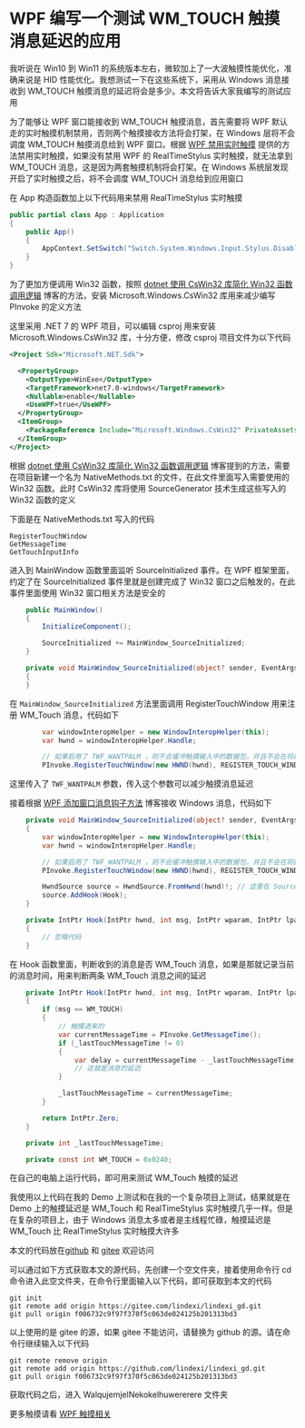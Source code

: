 # WPF 编写一个测试 WM_TOUCH 触摸消息延迟的应用

我听说在 Win10 到 Win11 的系统版本左右，微软加上了一大波触摸性能优化，准确来说是 HID 性能优化。我想测试一下在这些系统下，采用从 Windows 消息接收到 WM_TOUCH 触摸消息的延迟将会是多少。本文将告诉大家我编写的测试应用

<!--more-->
<!-- 发布 -->
<!-- 博客 -->

为了能够让 WPF 窗口能接收到 WM_TOUCH 触摸消息，首先需要将 WPF 默认走的实时触摸机制禁用，否则两个触摸接收方法将会打架，在 Windows 层将不会调度 WM_TOUCH 触摸消息给到 WPF 窗口。根据 [WPF 禁用实时触摸](https://blog.lindexi.com/post/WPF-%E7%A6%81%E7%94%A8%E5%AE%9E%E6%97%B6%E8%A7%A6%E6%91%B8.html ) 提供的方法禁用实时触摸，如果没有禁用 WPF 的 RealTimeStylus 实时触摸，就无法拿到 WM_TOUCH 消息，这是因为两套触摸机制将会打架。在 Windows 系统层发现开启了实时触摸之后，将不会调度 WM_TOUCH 消息给到应用窗口

在 App 构造函数加上以下代码用来禁用 RealTimeStylus 实时触摸

```csharp
public partial class App : Application
{
    public App()
    {
        AppContext.SetSwitch("Switch.System.Windows.Input.Stylus.DisableStylusAndTouchSupport", true);
    }
}
```

为了更加方便调用 Win32 函数，按照 [dotnet 使用 CsWin32 库简化 Win32 函数调用逻辑](https://blog.lindexi.com/post/dotnet-%E4%BD%BF%E7%94%A8-CsWin32-%E5%BA%93%E7%AE%80%E5%8C%96-Win32-%E5%87%BD%E6%95%B0%E8%B0%83%E7%94%A8%E9%80%BB%E8%BE%91.html ) 博客的方法，安装 Microsoft.Windows.CsWin32 库用来减少编写 PInvoke 的定义方法

这里采用 .NET 7 的 WPF 项目，可以编辑 csproj 用来安装 Microsoft.Windows.CsWin32 库，十分方便，修改 csproj 项目文件为以下代码

```xml
<Project Sdk="Microsoft.NET.Sdk">

  <PropertyGroup>
    <OutputType>WinExe</OutputType>
    <TargetFramework>net7.0-windows</TargetFramework>
    <Nullable>enable</Nullable>
    <UseWPF>true</UseWPF>
  </PropertyGroup>
  <ItemGroup>
    <PackageReference Include="Microsoft.Windows.CsWin32" PrivateAssets="all" Version="0.2.63-beta" />
  </ItemGroup>
</Project>
```

根据 [dotnet 使用 CsWin32 库简化 Win32 函数调用逻辑](https://blog.lindexi.com/post/dotnet-%E4%BD%BF%E7%94%A8-CsWin32-%E5%BA%93%E7%AE%80%E5%8C%96-Win32-%E5%87%BD%E6%95%B0%E8%B0%83%E7%94%A8%E9%80%BB%E8%BE%91.html ) 博客提到的方法，需要在项目新建一个名为 NativeMethods.txt 的文件，在此文件里面写入需要使用的 Win32 函数。此时 CsWin32 库将使用 SourceGenerator 技术生成这些写入的 Win32 函数的定义

下面是在 NativeMethods.txt 写入的代码

```
RegisterTouchWindow
GetMessageTime
GetTouchInputInfo
```

进入到 MainWindow 函数里面监听 SourceInitialized 事件。在 WPF 框架里面，约定了在 SourceInitialized 事件里就是创建完成了 Win32 窗口之后触发的，在此事件里面使用 Win32 窗口相关方法是安全的

```csharp
    public MainWindow()
    {
        InitializeComponent();

        SourceInitialized += MainWindow_SourceInitialized;
    }

    private void MainWindow_SourceInitialized(object? sender, EventArgs e)
    {
    }
```

在 `MainWindow_SourceInitialized` 方法里面调用 RegisterTouchWindow 用来注册 WM_Touch 消息，代码如下

```csharp
        var windowInteropHelper = new WindowInteropHelper(this);
        var hwnd = windowInteropHelper.Handle;

        // 如果启用了 TWF_WANTPALM ，则不会缓冲触摸输入中的数据包，并且不会在将数据包发送到应用程序之前执行手掌检测。 如果要在处理 WM_TOUCH 消息时实现最小延迟，则启用 TWF_WANTPALM 最有用
        PInvoke.RegisterTouchWindow(new HWND(hwnd), REGISTER_TOUCH_WINDOW_FLAGS.TWF_WANTPALM);
```

这里传入了 `TWF_WANTPALM` 参数，传入这个参数可以减少触摸消息延迟

接着根据 [WPF 添加窗口消息钩子方法](https://blog.lindexi.com/post/WPF-%E6%B7%BB%E5%8A%A0%E7%AA%97%E5%8F%A3%E6%B6%88%E6%81%AF%E9%92%A9%E5%AD%90%E6%96%B9%E6%B3%95.html ) 博客接收 Windows 消息，代码如下

```csharp
    private void MainWindow_SourceInitialized(object? sender, EventArgs e)
    {
        var windowInteropHelper = new WindowInteropHelper(this);
        var hwnd = windowInteropHelper.Handle;

        // 如果启用了 TWF_WANTPALM ，则不会缓冲触摸输入中的数据包，并且不会在将数据包发送到应用程序之前执行手掌检测。 如果要在处理 WM_TOUCH 消息时实现最小延迟，则启用 TWF_WANTPALM 最有用
        PInvoke.RegisterTouchWindow(new HWND(hwnd), REGISTER_TOUCH_WINDOW_FLAGS.TWF_WANTPALM);

        HwndSource source = HwndSource.FromHwnd(hwnd)!; // 这里在 SourceInitialized 一定是存在的
        source.AddHook(Hook);
    }

    private IntPtr Hook(IntPtr hwnd, int msg, IntPtr wparam, IntPtr lparam, ref bool handled)
    {
        // 忽略代码
    }
```

在 Hook 函数里面，判断收到的消息是否 WM_Touch 消息，如果是那就记录当前的消息时间，用来判断两条 WM_Touch 消息之间的延迟

```csharp
    private IntPtr Hook(IntPtr hwnd, int msg, IntPtr wparam, IntPtr lparam, ref bool handled)
    {
        if (msg == WM_TOUCH)
        {
            // 触摸进来的
            var currentMessageTime = PInvoke.GetMessageTime();
            if (_lastTouchMessageTime != 0)
            {
                var delay = currentMessageTime - _lastTouchMessageTime;
                // 这就是消息的延迟
            }

            _lastTouchMessageTime = currentMessageTime;
        }

        return IntPtr.Zero;
    }

    private int _lastTouchMessageTime;

    private const int WM_TOUCH = 0x0240;
```

在自己的电脑上运行代码，即可用来测试 WM_Touch 触摸的延迟

我使用以上代码在我的 Demo 上测试和在我的一个复杂项目上测试，结果就是在 Demo 上的触摸延迟是 WM_Touch 和 RealTimeStylus 实时触摸几乎一样。但是在复杂的项目上，由于 Windows 消息太多或者是主线程忙碌，触摸延迟是 WM_Touch 比 RealTimeStylus 实时触摸大许多

本文的代码放在[github](https://github.com/lindexi/lindexi_gd/tree/f006732c9f97f370f5c063de024125b201313bd3/WalqujemjelNekokelhuwererere) 和 [gitee](https://gitee.com/lindexi/lindexi_gd/tree/f006732c9f97f370f5c063de024125b201313bd3/WalqujemjelNekokelhuwererere) 欢迎访问

可以通过如下方式获取本文的源代码，先创建一个空文件夹，接着使用命令行 cd 命令进入此空文件夹，在命令行里面输入以下代码，即可获取到本文的代码

```
git init
git remote add origin https://gitee.com/lindexi/lindexi_gd.git
git pull origin f006732c9f97f370f5c063de024125b201313bd3
```

以上使用的是 gitee 的源，如果 gitee 不能访问，请替换为 github 的源。请在命令行继续输入以下代码

```
git remote remove origin
git remote add origin https://github.com/lindexi/lindexi_gd.git
git pull origin f006732c9f97f370f5c063de024125b201313bd3
```

获取代码之后，进入 WalqujemjelNekokelhuwererere 文件夹

更多触摸请看 [WPF 触摸相关](https://blog.lindexi.com/post/WPF-%E8%A7%A6%E6%91%B8%E7%9B%B8%E5%85%B3.html )
